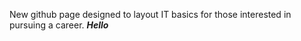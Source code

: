 New github page designed to layout IT basics for those interested in pursuing a career.
***Hello***
